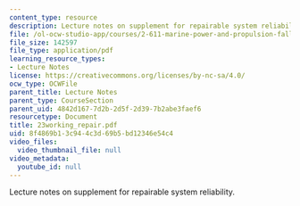 ```yaml
---
content_type: resource
description: Lecture notes on supplement for repairable system reliability.
file: /ol-ocw-studio-app/courses/2-611-marine-power-and-propulsion-fall-2006/8f4869b13c944c3d69b5bd12346e54c4_23working_repair.pdf
file_size: 142597
file_type: application/pdf
learning_resource_types:
- Lecture Notes
license: https://creativecommons.org/licenses/by-nc-sa/4.0/
ocw_type: OCWFile
parent_title: Lecture Notes
parent_type: CourseSection
parent_uid: 4842d167-7d2b-2d5f-2d39-7b2abe3faef6
resourcetype: Document
title: 23working_repair.pdf
uid: 8f4869b1-3c94-4c3d-69b5-bd12346e54c4
video_files:
  video_thumbnail_file: null
video_metadata:
  youtube_id: null
---
```

Lecture notes on supplement for repairable system reliability.
